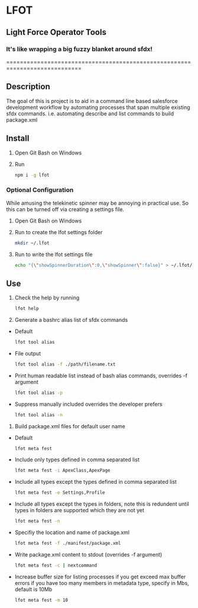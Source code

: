 # LFOT

## Light Force Operator Tools

### It's like wrapping a big fuzzy blanket around sfdx!
============================================================================

## Description

The goal of this is project is to aid in a command line based salesforce development workflow by automating processes that span multiple existing sfdx commands. i.e. automating describe and list commands to build package.xml

## Install

1. Open Git Bash on Windows
1. Run

    ```bash
    npm i -g lfot
    ```

### Optional Configuration

While amusing the telekinetic spinner may be annoying in practical use. So this can be turned off via creating a settings file.

1. Open Git Bash on Windows
1. Run to create the lfot settings folder

    ```bash
    mkdir ~/.lfot
    ```
1. Run to write the lfot settings file

    ```bash
    echo "{\"showSpinnerDuration\":0,\"showSpinner\":false}" > ~/.lfot/settings.json
    ```

## Use

1. Check the help by running

    ```bash
    lfot help
    ```

1. Generate a bashrc alias list of sfdx commands

- Default

    ```bash
    lfot tool alias
    ```

- File output

    ```bash
    lfot tool alias -f ./path/filename.txt
    ```

- Print human readable list instead of bash alias commands, overrides -f argument

    ```bash
    lfot tool alias -p
    ```

- Suppress manually included overrides the developer prefers 

    ```bash
    lfot tool alias -n
    ```

1. Build package.xml files for default user name

- Default

    ```bash
    lfot meta fest
    ```

- Include only types defined in comma separated list

    ```bash
    lfot meta fest -i ApexClass,ApexPage
    ```

- Include all types except the types defined in comma separated list

    ```bash
    lfot meta fest -e Settings,Profile
    ```

- Include all types except the types in folders, note this is redundent until types in folders are supported which they are not yet

    ```bash
    lfot meta fest -n
    ```

- Specifiy the location and name of package.xml

    ```bash
    lfot meta fest -f ./manifest/package.xml
    ```

- Write package.xml content to stdout (overrides -f argument)

    ```bash
    lfot meta fest -c | nextcommand
    ```

- Increase buffer size for listing processes if you get exceed max buffer errors if you have too many members in metadata type, specify in Mbs, default is 10Mb

    ```bash
    lfot meta fest -m 10
    ```




